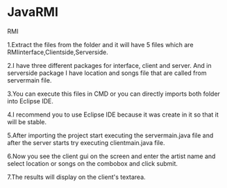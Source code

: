 # JavaRMI

RMI

1.Extract the files from the folder and it will have 5 files which are RMIinterface,Clientside,Serverside.

2.I have three different packages for interface, client and server. And in serverside package I have location and songs file that are called from servermain file.

3.You can execute this files in CMD or you can directly imports both folder into Eclipse IDE.

4.I recommend you to use Eclipse IDE because it was create in it so that it will be stable.

5.After importing the project start executing the servermain.java file and after the server starts try executing clientmain.java file.

6.Now you see the client gui on the screen and enter the artist name and select location or songs on the combobox and click submit.

7.The results will display on the client's textarea.
